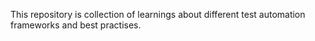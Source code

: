 This repository is collection of learnings about different test automation frameworks and best practises.
